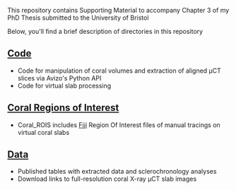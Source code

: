 This repository contains Supporting Material to accompany Chapter 3 of my PhD Thesis submitted to the University of Bristol 

Below, you'll find a brief description of directories in this repository

## [Code](https://github.com/LeoBertiniNHM/Coral_microCT_Sclerochronology/blob/2b82ff0835711e7c3a4ec4dd7a53908ea392d6b5/Avizo_API_Code)
- Code for manipulation of coral volumes and extraction of aligned µCT slices via Avizo's Python API 
- Code for virtual slab processing

## [Coral Regions of Interest](https://github.com/LeoBertiniNHM/Coral_microCT_Sclerochronology/blob/03bb3881882dc6e546053cab3cc5824431510c40/Data)
- Coral_ROIS includes [Fiji](https://imagej.net/software/fiji/) Region Of Interest files of manual tracings on virtual coral slabs

## [Data](https://github.com/LeoBertiniNHM/Coral_microCT_Sclerochronology/blob/03bb3881882dc6e546053cab3cc5824431510c40/Data)
- Published tables with extracted data and sclerochronology analyses 
- Download links to full-resolution coral X-ray µCT slab images


